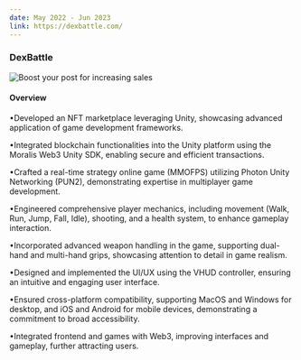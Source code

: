 ```yaml
---
date: May 2022 - Jun 2023
link: https://dexbattle.com/
---
```


### DexBattle

![Boost your post for increasing sales](/images/portfolio/DexBattle.jpg)

#### Overview

•Developed an NFT marketplace leveraging Unity, showcasing advanced application of game development frameworks.	

•Integrated blockchain functionalities into the Unity platform using the Moralis Web3 Unity SDK, enabling secure and efficient transactions.

•Crafted a real-time strategy online game (MMOFPS) utilizing Photon Unity Networking (PUN2), demonstrating expertise in multiplayer game development.

•Engineered comprehensive player mechanics, including movement (Walk, Run, Jump, Fall, Idle), shooting, and a health system, to enhance gameplay interaction.

•Incorporated advanced weapon handling in the game, supporting dual-hand and multi-hand grips, showcasing attention to detail in game realism.

•Designed and implemented the UI/UX using the VHUD controller, ensuring an intuitive and engaging user interface.

•Ensured cross-platform compatibility, supporting MacOS and Windows for desktop, and iOS and Android for mobile devices, demonstrating a commitment to broad accessibility.

•Integrated frontend and games with Web3, improving interfaces and gameplay, further attracting users.
